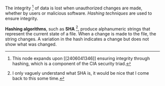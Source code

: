 The integrity [^1] of data is lost when unauthorized changes are made, whether by users or malicious software. *Hashing techniques* are used to ensure integrity.

**Hashing algorithms**, such as **SHA** [^2], produce alphanumeric strings that represent the current state of a file. When a change is made to the file, the string changes. A variation in the hash indicates a change but does not show what was changed.

[^1]: This node expands upon [[2406041346]] ensuring integrity through hashing, which is a component of the CIA security triad.
[^2]: I only vaguely understand what SHA is, it would be nice that I come back to this some time.
